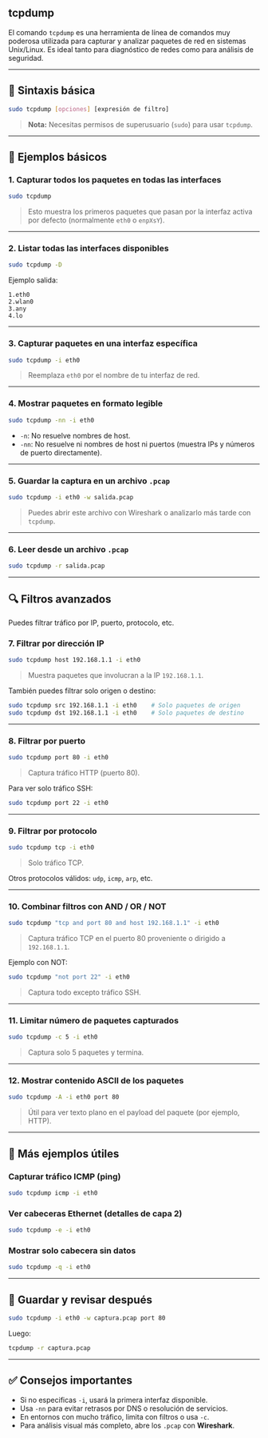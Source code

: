 ## tcpdump

El comando `tcpdump` es una herramienta de línea de comandos muy poderosa utilizada para capturar y analizar paquetes de red en sistemas Unix/Linux. Es ideal tanto para diagnóstico de redes como para análisis de seguridad.

---

## 🔧 **Sintaxis básica**
```bash
sudo tcpdump [opciones] [expresión de filtro]
```

> **Nota:** Necesitas permisos de superusuario (`sudo`) para usar `tcpdump`.

---

## 📌 Ejemplos básicos

### 1. **Capturar todos los paquetes en todas las interfaces**
```bash
sudo tcpdump
```
> Esto muestra los primeros paquetes que pasan por la interfaz activa por defecto (normalmente `eth0` o `enpXsY`).

---

### 2. **Listar todas las interfaces disponibles**
```bash
sudo tcpdump -D
```
Ejemplo salida:
```
1.eth0
2.wlan0
3.any
4.lo
```

---

### 3. **Capturar paquetes en una interfaz específica**
```bash
sudo tcpdump -i eth0
```
> Reemplaza `eth0` por el nombre de tu interfaz de red.

---

### 4. **Mostrar paquetes en formato legible**
```bash
sudo tcpdump -nn -i eth0
```
- `-n`: No resuelve nombres de host.
- `-nn`: No resuelve ni nombres de host ni puertos (muestra IPs y números de puerto directamente).

---

### 5. **Guardar la captura en un archivo `.pcap`**
```bash
sudo tcpdump -i eth0 -w salida.pcap
```
> Puedes abrir este archivo con Wireshark o analizarlo más tarde con `tcpdump`.

---

### 6. **Leer desde un archivo `.pcap`**
```bash
sudo tcpdump -r salida.pcap
```

---

## 🔍 Filtros avanzados

Puedes filtrar tráfico por IP, puerto, protocolo, etc.

### 7. **Filtrar por dirección IP**
```bash
sudo tcpdump host 192.168.1.1 -i eth0
```
> Muestra paquetes que involucran a la IP `192.168.1.1`.

También puedes filtrar solo origen o destino:
```bash
sudo tcpdump src 192.168.1.1 -i eth0    # Solo paquetes de origen
sudo tcpdump dst 192.168.1.1 -i eth0    # Solo paquetes de destino
```

---

### 8. **Filtrar por puerto**
```bash
sudo tcpdump port 80 -i eth0
```
> Captura tráfico HTTP (puerto 80).

Para ver solo tráfico SSH:
```bash
sudo tcpdump port 22 -i eth0
```

---

### 9. **Filtrar por protocolo**
```bash
sudo tcpdump tcp -i eth0
```
> Solo tráfico TCP.

Otros protocolos válidos: `udp`, `icmp`, `arp`, etc.

---

### 10. **Combinar filtros con AND / OR / NOT**
```bash
sudo tcpdump "tcp and port 80 and host 192.168.1.1" -i eth0
```
> Captura tráfico TCP en el puerto 80 proveniente o dirigido a `192.168.1.1`.

Ejemplo con NOT:
```bash
sudo tcpdump "not port 22" -i eth0
```
> Captura todo excepto tráfico SSH.

---

### 11. **Limitar número de paquetes capturados**
```bash
sudo tcpdump -c 5 -i eth0
```
> Captura solo 5 paquetes y termina.

---

### 12. **Mostrar contenido ASCII de los paquetes**
```bash
sudo tcpdump -A -i eth0 port 80
```
> Útil para ver texto plano en el payload del paquete (por ejemplo, HTTP).

---

## 🧪 Más ejemplos útiles

### Capturar tráfico ICMP (ping)
```bash
sudo tcpdump icmp -i eth0
```

### Ver cabeceras Ethernet (detalles de capa 2)
```bash
sudo tcpdump -e -i eth0
```

### Mostrar solo cabecera sin datos
```bash
sudo tcpdump -q -i eth0
```

---

## 📁 Guardar y revisar después

```bash
sudo tcpdump -i eth0 -w captura.pcap port 80
```
Luego:
```bash
tcpdump -r captura.pcap
```

---

## ✅ Consejos importantes

- Si no especificas `-i`, usará la primera interfaz disponible.
- Usa `-nn` para evitar retrasos por DNS o resolución de servicios.
- En entornos con mucho tráfico, limita con filtros o usa `-c`.
- Para análisis visual más completo, abre los `.pcap` con **Wireshark**.
